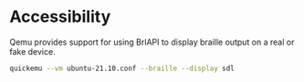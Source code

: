 # Accessibility

Qemu provides support for using BrlAPI to display braille output on a real or fake device.


```bash
quickemu --vm ubuntu-21.10.conf --braille --display sdl
```
